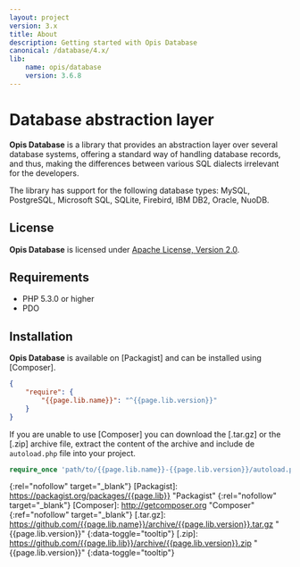 ```yaml
---
layout: project
version: 3.x
title: About
description: Getting started with Opis Database
canonical: /database/4.x/
lib: 
    name: opis/database
    version: 3.6.8
---
```

# Database abstraction layer

**Opis Database** is a library that provides an abstraction layer over several database systems, 
offering a standard way of handling database records, and thus, making the differences between various 
SQL dialects irrelevant for the developers.

The library has support for the following database types: MySQL, PostgreSQL, Microsoft SQL, SQLite, 
Firebird, IBM DB2, Oracle, NuoDB. 

## License
**Opis Database** is licensed under [Apache License, Version 2.0][apache_license].

## Requirements
* PHP 5.3.0 or higher
* PDO

## Installation

**Opis Database** is available on [Packagist] and can be installed using [Composer]. 

```json
{
    "require": {
        "{{page.lib.name}}": "^{{page.lib.version}}"
    }
}
```

If you are unable to use [Composer] you can download the [.tar.gz] or the [.zip]
archive file, extract the content of the archive and include de `autoload.php` file into your project. 

```php
require_once 'path/to/{{page.lib.name}}-{{page.lib.version}}/autoload.php';
```


[apache_license]: http://www.apache.org/licenses/LICENSE-2.0 "Project license" 
{:rel="nofollow" target="_blank"}
[Packagist]: https://packagist.org/packages/{{page.lib}} "Packagist" 
{:rel="nofollow" target="_blank"}
[Composer]: http://getcomposer.org "Composer" 
{:ref="nofollow" target="_blank"}
[.tar.gz]: https://github.com/{{page.lib.name}}/archive/{{page.lib.version}}.tar.gz "{{page.lib.version}}" 
{:data-toggle="tooltip"}
[.zip]: https://github.com/{{page.lib.lib}}/archive/{{page.lib.version}}.zip "{{page.lib.version}}" 
{:data-toggle="tooltip"}
